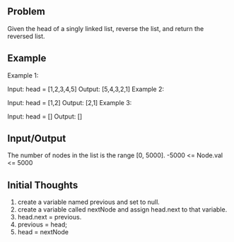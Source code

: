 ## Problem

Given the head of a singly linked list, reverse the list, and return the reversed list.



## Example

Example 1:


Input: head = [1,2,3,4,5]
Output: [5,4,3,2,1]
Example 2:


Input: head = [1,2]
Output: [2,1]
Example 3:

Input: head = []
Output: []


## Input/Output

The number of nodes in the list is the range [0, 5000].
-5000 <= Node.val <= 5000


## Initial Thoughts

1. create a variable named previous and set to null.
2. create a variable called nextNode and assign head.next to that variable.
3. head.next = previous.
4. previous = head;
5. head = nextNode
